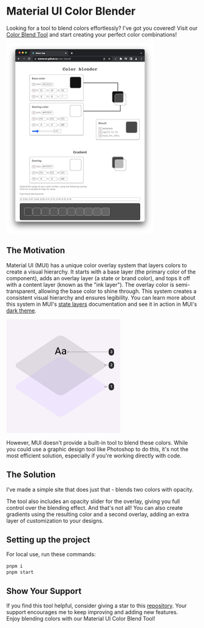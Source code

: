 # Material UI Color Blender

Looking for a tool to blend colors effortlessly? I've got you covered! Visit our [Color Blend Tool](https://kutneruri.github.io/color-blend/) and start creating your perfect color combinations!

![Screenshot](./readme/screenshot.png)

## The Motivation

Material UI (MUI) has a unique color overlay system that layers colors to create a visual hierarchy. It starts with a base layer (the primary color of the component), adds an overlay layer (a state or brand color), and tops it off with a content layer (known as the "ink layer"). The overlay color is semi-transparent, allowing the base color to shine through. This system creates a consistent visual hierarchy and ensures legibility. You can learn more about this system in MUI's [state layers](https://m3.material.io/foundations/interaction/states/state-layers) documentation and see it in action in MUI's [dark theme](https://m2.material.io/design/color/dark-theme.html#properties).

![Color Overlay System](./readme/color-layers.png)

However, MUI doesn't provide a built-in tool to blend these colors. While you could use a graphic design tool like Photoshop to do this, it's not the most efficient solution, especially if you're working directly with code.

## The Solution

I've made a simple site that does just that - blends two colors with opacity. 

The tool also includes an opacity slider for the overlay, giving you full control over the blending effect. And that's not all! You can also create gradients using the resulting color and a second overlay, adding an extra layer of customization to your designs.

## Setting up the project

For local use, run these commands:

```
pnpm i
pnpm start
```

## Show Your Support

If you find this tool helpful, consider giving a star to this [repository](https://github.com/kutneruri/color-blend). Your support encourages me to keep improving and adding new features.  
Enjoy blending colors with our Material UI Color Blend Tool!
